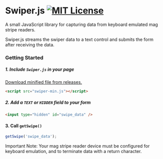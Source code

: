 # Swiper.js [![MIT License](http://img.shields.io/badge/license-MIT-blue.svg)](https://raw.githubusercontent.com/rbonestell/Swiper.js/master/LICENSE)

A small JavaScript library for capturing data from keyboard emulated mag stripe readers.

Swiper.js streams the swiper data to a text control and submits the form after receiving the data.

### Getting Started
##### 1. Include `Swiper.js` in your page
[Download minified file from releases.](https://github.com/rbonestell/Swiper.js/releases)
```html
<script src="swiper-min.js"></script>
```

##### 2. Add a `TEXT` or `HIDDEN` field to your form
```html
<input type="hidden" id="swipe_data" />
```

#### 3. Call `getSwipe()`
```javascript
getSwipe('swipe_data');
```

Important Note: Your mag stripe reader device must be configured for keyboard emulation, and to terminate data with a return character.
